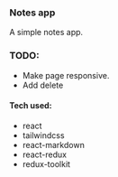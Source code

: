 ### Notes app

A simple notes app.

### TODO: 
- Make page responsive.
- Add delete
#### Tech used:
- react
- tailwindcss
- react-markdown
- react-redux
- redux-toolkit
